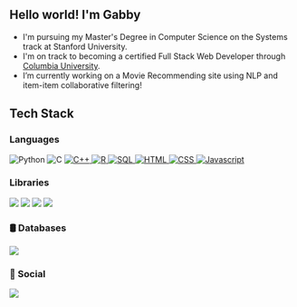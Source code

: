 ## Hello world! I'm Gabby

- I'm pursuing my Master's Degree in Computer Science on the Systems track at Stanford University. <br>
- I'm on track to becoming a certified Full Stack Web Developer through [Columbia University](https://bootcamp.cvn.columbia.edu/coding/). <br>
- I’m currently working on a Movie Recommending site using NLP and item-item collaborative filtering! <br>

## Tech Stack
### Languages

  <img src="https://img.shields.io/badge/Python-3776AB?style=for-the-badge&logo=python&logoColor=white" alt="Python"/>
  <img src="https://img.shields.io/badge/C-A8B9CC?style=for-the-badge&logo=c&logoColor=white" alt="C"/>
<a href="https://isocpp.org/" target="_blank" rel="noreferrer">
  <img src="https://img.shields.io/badge/C++-00599C?style=for-the-badge&logo=cplusplus&logoColor=white" alt="C++"/>
</a>
<a href="https://www.r-project.org/" target="_blank" rel="noreferrer">
  <img src="https://img.shields.io/badge/R-276DC3?style=for-the-badge&logo=r&logoColor=white" alt="R"/>
</a>
<a href="https://www.mysql.com/" target="_blank" rel="noreferrer">
  <img src="https://img.shields.io/badge/SQL-4479A1?style=for-the-badge&logo=mysql&logoColor=white" alt="SQL"/>
</a>
<a href="https://developer.mozilla.org/en-US/docs/Glossary/HTML" target="_blank" rel="noreferrer">
  <img src="https://img.shields.io/badge/HTML-E34F26?style=for-the-badge&logo=html5&logoColor=white" alt="HTML"/>
</a> 
<a href="https://www.w3.org/TR/CSS/#css" target="_blank" rel="noreferrer" >
  <img src="https://img.shields.io/badge/CSS-1572B6?style=for-the-badge&logo=css3&logoColor=white" alt="CSS"/>
</a>
<a href="https://developer.mozilla.org/en-US/docs/Web/JavaScript" target="_blank" rel="noreferrer">
  <img src="https://img.shields.io/badge/JavaScript-323330?style=for-the-badge&logo=javascript&logoColor=F7DF1E" alt="Javascript"/>
</a>

### Libraries
<a href="https://jquery.com/" target="_blank" rel="noreferrer" ><img src="https://img.shields.io/badge/jQuery-0769AD?style=for-the-badge&logo=jquery&logoColor=white" /></a>
<a href="https://nodejs.org/en/" target="_blank" rel="noreferrer" ><img src="https://img.shields.io/badge/Node.js-339933?style=for-the-badge&logo=nodedotjs&logoColor=white" /></a>
<a href="https://www.npmjs.com/" target="_blank" rel="noreferrer" ><img src="https://img.shields.io/badge/npm-CB3837?style=for-the-badge&logo=npm&logoColor=white" /></a>
<a href="https://reactjs.org/" target="_blank" rel="noreferrer" ><img src="https://img.shields.io/badge/React-20232A?style=for-the-badge&logo=react&logoColor=61DAFB" /></a>

### 🛢️ Databases

<a href="https://www.mysql.com/" target="_blank" rel="noreferrer" ><img src="https://img.shields.io/badge/MySQL-005C84?style=for-the-badge&logo=mysql&logoColor=white" /></a>

### 👨 Social

<a href="https://www.linkedin.com/in/gcbelanger/" target="_blank" rel="noreferrer" ><img src="https://img.shields.io/badge/LinkedIn-0077B5?style=for-the-badge&logo=linkedin&logoColor=white" /></a>
